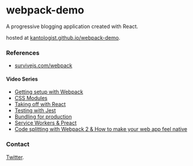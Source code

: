 # webpack-demo
A progressive blogging application created with React. 

hosted at [kantologist.github.io/webpack-demo](https://kantologist.github.io/webpack-demo).

### References
* [survivejs.com/webpack](https://survivejs.com/webpack/)

#### Video Series
* [Getting setup with Webpack](https://www.youtube.com/watch?v=4qpXnIAZ9Dk)
* [CSS Modules](https://www.youtube.com/watch?v=UAVJ6feR2LU)
* [Taking off with React](https://www.youtube.com/watch?v=4th2kxtLb-c)
* [Testing with Jest](https://www.youtube.com/watch?v=bMmntkVM4wQ)
* [Bundling for production](https://www.youtube.com/watch?v=lCnqxorClps)
* [Service Workers & Preact](https://www.youtube.com/watch?v=JUCa2n4LNuI)
* [Code splitting with Webpack 2 & How to make your web app feel native](https://www.youtube.com/watch?v=rBTj1SOJB-A)


### Contact

[Twitter](https://twitter.com/azeezfemi17937).
